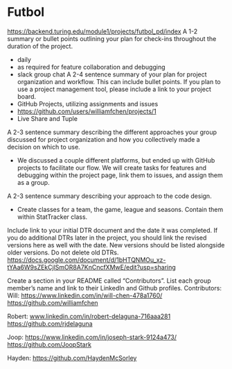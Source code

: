 # Futbol

https://backend.turing.edu/module1/projects/futbol_pd/index
A 1-2 summary or bullet points outlining your plan for check-ins throughout the duration of the project.
 - daily
 - as required for feature collaboration and debugging
 - slack group chat
A 2-4 sentence summary of your plan for project organization and workflow. This can include bullet points. If you plan to use a project management tool, please include a link to your project board.
 - GitHub Projects, utilizing assignments and issues
 - https://github.com/users/williamfchen/projects/1
 - Live Share and Tuple

A 2-3 sentence summary describing the different approaches your group discussed for project organization and how you collectively made a decision on which to use.
 - We discussed a couple different platforms, but ended up with GitHub projects to facilitate our flow.  We will create tasks for features and debugging within the project page, link them to issues, and assign them as a group.

A 2-3 sentence summary describing your approach to the code design.
 - Create classes for a team, the game, league and seasons.  Contain them within StatTracker class.

Include link to your initial DTR document and the date it was completed. If you do additional DTRs later in the project, you should link the revised versions here as well with the date. New versions should be listed alongside older versions. Do not delete old DTRs.
https://docs.google.com/document/d/1bHTQNMOu_xz-tYAa6W9sZEkCjlSmOR8A7KnCncfXMwE/edit?usp=sharing

Create a section in your README called “Contributors”. List each group member’s name and link to their LinkedIn and Github profiles.
Contributors:
Will: https://www.linkedin.com/in/will-chen-478a1760/
https://github.com/williamfchen 

Robert: www.linkedin.com/in/robert-delaguna-716aaa281 
https://github.com/rjdelaguna

Joop: https://www.linkedin.com/in/joseph-stark-9124a473/
https://github.com/JoopStark

Hayden: https://github.com/HaydenMcSorley